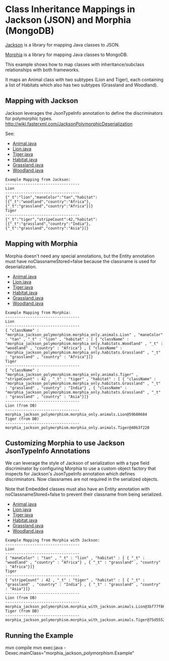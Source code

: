 # Class Inheritance Mappings in Jackson (JSON) and Morphia (MongoDB)

[Jackson](https://github.com/FasterXML/jackson) is a library for mapping Java classes to JSON.

[Morphia](https://github.com/mongodb/morphia) is a library for mapping Java classes to MongoDB.

This example shows how to map classes with inheritance/subclass relationships with both frameworks.

It maps an Animal class with two subtypes (Lion and Tiger), each containing a list of Habitats which also has two subtypes (Grassland and Woodland).

## Mapping with Jackson

Jackson leverages the JsonTypeInfo annotation to define the discriminators for polymorphic types.
http://wiki.fasterxml.com/JacksonPolymorphicDeserialization

See:
* [Animal.java](https://github.com/denniskuczynski/morphia_jackson_polymorphism_example/blob/master/src/main/java/morphia_jackson_polymorphism/jackson_only/animals/Animal.java)
* [Lion.java](https://github.com/denniskuczynski/morphia_jackson_polymorphism_example/blob/master/src/main/java/morphia_jackson_polymorphism/jackson_only/animals/Lion.java)
* [Tiger.java](https://github.com/denniskuczynski/morphia_jackson_polymorphism_example/blob/master/src/main/java/morphia_jackson_polymorphism/jackson_only/animals/Tiger.java)
* [Habitat.java](https://github.com/denniskuczynski/morphia_jackson_polymorphism_example/blob/master/src/main/java/morphia_jackson_polymorphism/jackson_only/habitats/Habitat.java)
* [Grassland.java](https://github.com/denniskuczynski/morphia_jackson_polymorphism_example/blob/master/src/main/java/morphia_jackson_polymorphism/jackson_only/habitats/Grassland.java)
* [Woodland.java](https://github.com/denniskuczynski/morphia_jackson_polymorphism_example/blob/master/src/main/java/morphia_jackson_polymorphism/jackson_only/habitats/Woodland.java)

```
Example Mapping from Jackson:
---------------------------------
Lion
---------------------------------
{"_t":"lion","maneColor":"tan","habitat":[{"_t":"woodland","country":"Africa"},{"_t":"grassland","country":"Africa"}]}
Tiger
---------------------------------
{"_t":"tiger","stripeCount":42,"habitat":[{"_t":"grassland","country":"India"},{"_t":"grassland","country":"Asia"}]}
```

## Mapping with Morphia

Morphia doesn't need any special annotations, but the Entity annotation must have noClassnameStored=false because the classname is used for deserialization.

* [Animal.java](https://github.com/denniskuczynski/morphia_jackson_polymorphism_example/blob/master/src/main/java/morphia_jackson_polymorphism/morphia_only/animals/Animal.java)
* [Lion.java](https://github.com/denniskuczynski/morphia_jackson_polymorphism_example/blob/master/src/main/java/morphia_jackson_polymorphism/morphia_only/animals/Lion.java)
* [Tiger.java](https://github.com/denniskuczynski/morphia_jackson_polymorphism_example/blob/master/src/main/java/morphia_jackson_polymorphism/morphia_only/animals/Tiger.java)
* [Habitat.java](https://github.com/denniskuczynski/morphia_jackson_polymorphism_example/blob/master/src/main/java/morphia_jackson_polymorphism/morphia_only/habitats/Habitat.java)
* [Grassland.java](https://github.com/denniskuczynski/morphia_jackson_polymorphism_example/blob/master/src/main/java/morphia_jackson_polymorphism/morphia_only/habitats/Grassland.java)
* [Woodland.java](https://github.com/denniskuczynski/morphia_jackson_polymorphism_example/blob/master/src/main/java/morphia_jackson_polymorphism/morphia_only/habitats/Woodland.java)

```
Example Mapping from Morphia:
---------------------------------
Lion
---------------------------------
{ "className" : "morphia_jackson_polymorphism.morphia_only.animals.Lion" , "maneColor" : "tan" , "_t" : "lion" , "habitat" : [ { "className" : "morphia_jackson_polymorphism.morphia_only.habitats.Woodland" , "_t" : "woodland" , "country" : "Africa"} , { "className" : "morphia_jackson_polymorphism.morphia_only.habitats.Grassland" , "_t" : "grassland" , "country" : "Africa"}]}
Tiger
---------------------------------
{ "className" : "morphia_jackson_polymorphism.morphia_only.animals.Tiger" , "stripeCount" : 42 , "_t" : "tiger" , "habitat" : [ { "className" : "morphia_jackson_polymorphism.morphia_only.habitats.Grassland" , "_t" : "grassland" , "country" : "India"} , { "className" : "morphia_jackson_polymorphism.morphia_only.habitats.Grassland" , "_t" : "grassland" , "country" : "Asia"}]}
---------------------------------
Lion (from DB)
---------------------------------
morphia_jackson_polymorphism.morphia_only.animals.Lion@59b80684
Tiger (from DB)
---------------------------------
morphia_jackson_polymorphism.morphia_only.animals.Tiger@40b3f220
```

## Customizing Morphia to use Jackson JsonTypeInfo Annotations

We can leverage the style of Jackson of serialization with a type field discriminator by configuring Morphia to use a custom object factory that inspects for Jackson's JsonTypeInfo annotation which defines discriminators. Now classnames are not required in the serialized objects.

Note that Embedded classes must also have an Entity annotation with noClassnameStored=false to prevent their classname from being serialized.

* [Animal.java](https://github.com/denniskuczynski/morphia_jackson_polymorphism_example/blob/master/src/main/java/morphia_jackson_polymorphism/morphia_with_jackson/animals/Animal.java)
* [Lion.java](https://github.com/denniskuczynski/morphia_jackson_polymorphism_example/blob/master/src/main/java/morphia_jackson_polymorphism/morphia_with_jackson/animals/Lion.java)
* [Tiger.java](https://github.com/denniskuczynski/morphia_jackson_polymorphism_example/blob/master/src/main/java/morphia_jackson_polymorphism/morphia_with_jackson/animals/Tiger.java)
* [Habitat.java](https://github.com/denniskuczynski/morphia_jackson_polymorphism_example/blob/master/src/main/java/morphia_jackson_polymorphism/morphia_with_jackson/habitats/Habitat.java)
* [Grassland.java](https://github.com/denniskuczynski/morphia_jackson_polymorphism_example/blob/master/src/main/java/morphia_jackson_polymorphism/morphia_with_jackson/habitats/Grassland.java)
* [Woodland.java](https://github.com/denniskuczynski/morphia_jackson_polymorphism_example/blob/master/src/main/java/morphia_jackson_polymorphism/morphia_with_jackson/habitats/Woodland.java)

```
Example Mapping from Morphia with Jackson:
---------------------------------
Lion
---------------------------------
{ "maneColor" : "tan" , "_t" : "lion" , "habitat" : [ { "_t" : "woodland" , "country" : "Africa"} , { "_t" : "grassland" , "country" : "Africa"}]}
Tiger
---------------------------------
{ "stripeCount" : 42 , "_t" : "tiger" , "habitat" : [ { "_t" : "grassland" , "country" : "India"} , { "_t" : "grassland" , "country" : "Asia"}]}
---------------------------------
Lion (from DB)
---------------------------------
morphia_jackson_polymorphism.morphia_with_jackson.animals.Lion@3bf77f86
Tiger (from DB)
---------------------------------
morphia_jackson_polymorphism.morphia_with_jackson.animals.Tiger@75d5552b
```

## Running the Example

mvn compile
mvn exec:java -Dexec.mainClass="morphia_jackson_polymorphism.Example"
